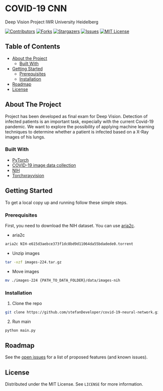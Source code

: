 # COVID-19 CNN
Deep Vision Project IWR University Heidelberg

[![Contributors][contributors-shield]][contributors-url]
[![Forks][forks-shield]][forks-url]
[![Stargazers][stars-shield]][stars-url]
[![Issues][issues-shield]][issues-url]
[![MIT License][license-shield]][license-url]

<!-- TABLE OF CONTENTS -->
## Table of Contents

* [About the Project](#about-the-project)
  * [Built With](#built-with)
* [Getting Started](#getting-started)
  * [Prerequisites](#prerequisites)
  * [Installation](#installation)
* [Roadmap](#roadmap)
* [License](#license)

<!-- ABOUT THE PROJECT -->
## About The Project

Project has been developed as final exam for Deep Vision. Detection of infected patients is an important task, expecially with the current Covid-19 pandemic. We want to explore the possibility of applying machine learning techniques to determine whether a patient is infected based on a X-Ray images of his lungs.

### Built With

* [PyTorch](https://pytorch.org/)
* [COVID-19 image data collection](https://github.com/ieee8023/covid-chestxray-dataset)
* [NIH](https://www.kaggle.com/nih-chest-xrays/data)
* [Torchxrayvision](https://github.com/mlmed/torchxrayvision)



<!-- GETTING STARTED -->
## Getting Started

To get a local copy up and running follow these simple steps.

### Prerequisites

First, you need to download the NIH dataset. You can use [aria2c](https://github.com/aria2/aria2).
* aria2c
```sh
aria2c NIH-e615d3aebce373f1dc8bd9d11064da55bdadede0.torrent
```
* Unzip images
```sh
tar -xzf images-224.tar.gz
```
* Move images
```sh
mv ./images-224 {PATH_TO_DATA_FOLDER}/data/images-nih
```


### Installation
 
1. Clone the repo
```sh
git clone https://github.com/stefanDeveloper/covid-19-neural-network.git
```
2. Run main
```sh
python main.py
```

<!-- ROADMAP -->
## Roadmap

See the [open issues](https://github.com/github_username/repo/issues) for a list of proposed features (and known issues).



<!-- LICENSE -->
## License

Distributed under the MIT License. See `LICENSE` for more information.

<!-- MARKDOWN LINKS & IMAGES -->
<!-- https://www.markdownguide.org/basic-syntax/#reference-style-links -->
[contributors-shield]: https://img.shields.io/github/contributors/stefanDeveloper/covid-19-neural-network.svg?style=flat-square
[contributors-url]: https://github.com/stefanDeveloper/covid-19-neural-network/graphs/contributors
[forks-shield]: https://img.shields.io/github/forks/stefanDeveloper/covid-19-neural-network.svg?style=flat-square
[forks-url]: https://github.com/stefanDeveloper/covid-19-neural-network/network/members
[stars-shield]: https://img.shields.io/github/stars/stefanDeveloper/covid-19-neural-network.svg?style=flat-square
[stars-url]: https://github.com/stefanDeveloper/covid-19-neural-network/stargazers
[issues-shield]: https://img.shields.io/github/issues/stefanDeveloper/covid-19-neural-network.svg?style=flat-square
[issues-url]: https://github.com/stefanDeveloper/covid-19-neural-network/issues
[license-shield]: https://img.shields.io/github/license/stefanDeveloper/covid-19-neural-network.svg?style=flat-square
[license-url]: https://github.com/stefanDeveloper/covid-19-neural-network/blob/master/LICENSE.txt
[product-screenshot]: images/screenshot.png
